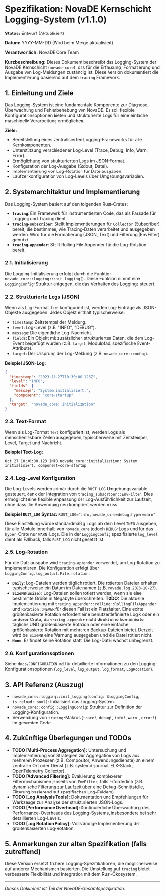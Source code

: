 # Spezifikation: NovaDE Kernschicht Logging-System (v1.1.0)

<!-- ANCHOR [NovaDE Developers <dev@novade.org>] Version 1.1.0 -->

**Status:** Entwurf (Aktualisiert)

**Datum:** YYYY-MM-DD (Wird beim Merge aktualisiert)

**Verantwortlich:** NovaDE Core Team

**Kurzbeschreibung:** Dieses Dokument beschreibt das Logging-System der NovaDE Kernschicht (`novade-core`), das für die Erfassung, Formatierung und Ausgabe von Log-Meldungen zuständig ist. Diese Version dokumentiert die Implementierung basierend auf dem `tracing` Framework.

## 1. Einleitung und Ziele

Das Logging-System ist eine fundamentale Komponente zur Diagnose, Überwachung und Fehlerbehebung von NovaDE. Es soll flexible Konfigurationsoptionen bieten und strukturierte Logs für eine einfache maschinelle Verarbeitung ermöglichen.

**Ziele:**

*   Bereitstellung eines zentralisierten Logging-Frameworks für alle Kernkomponenten.
*   Unterstützung verschiedener Log-Level (Trace, Debug, Info, Warn, Error).
*   Ermöglichung von strukturierten Logs im JSON-Format.
*   Konfiguration der Log-Ausgabe (Stdout, Datei).
*   Implementierung von Log-Rotation für Dateiausgaben.
*   Laufzeitkonfiguration von Log-Levels über Umgebungsvariablen.

## 2. Systemarchitektur und Implementierung

Das Logging-System basiert auf den folgenden Rust-Crates:

*   **`tracing`**: Ein Framework für instrumentierten Code, das als Fassade für Logging und Tracing dient.
*   **`tracing-subscriber`**: Stellt Implementierungen für `Collector` (Subscriber) bereit, die bestimmen, wie Tracing-Daten verarbeitet und ausgegeben werden. Wird für die Formatierung (JSON, Text) und Filterung (EnvFilter) genutzt.
*   **`tracing-appender`**: Stellt Rolling File Appender für die Log-Rotation bereit.

### 2.1. Initialisierung

Die Logging-Initialisierung erfolgt durch die Funktion `novade_core::logging::init_logging()`. Diese Funktion nimmt eine `LoggingConfig`-Struktur entgegen, die das Verhalten des Loggings steuert.

### 2.2. Strukturierte Logs (JSON)

Wenn als Log-Format `Json` konfiguriert ist, werden Log-Einträge als JSON-Objekte ausgegeben. Jedes Objekt enthält typischerweise:

*   `timestamp`: Zeitstempel der Meldung.
*   `level`: Log-Level (z.B. "INFO", "DEBUG").
*   `message`: Die eigentliche Log-Nachricht.
*   `fields`: Ein Objekt mit zusätzlichen strukturierten Daten, die dem Log-Event beigefügt wurden (z.B. `target`, Modulpfad, spezifische Event-Attribute).
*   `target`: Der Ursprung der Log-Meldung (z.B. `novade_core::config`).

**Beispiel JSON-Log:**
```json
{
  "timestamp": "2023-10-27T10:30:00.123Z",
  "level": "INFO",
  "fields": {
    "message": "System initialisiert.",
    "component": "core-startup"
  },
  "target": "novade_core::initialization"
}
```

### 2.3. Text-Format

Wenn als Log-Format `Text` konfiguriert ist, werden Logs als menschenlesbare Zeilen ausgegeben, typischerweise mit Zeitstempel, Level, Target und Nachricht.

**Beispiel Text-Log:**
```
Oct 27 10:30:00.123 INFO novade_core::initialization: System initialisiert. component=core-startup
```

### 2.4. Log-Level Konfiguration

Die Log-Levels werden primär durch die `RUST_LOG` Umgebungsvariable gesteuert, dank der Integration von `tracing_subscriber::EnvFilter`. Dies ermöglicht eine flexible Anpassung der Log-Ausführlichkeit zur Laufzeit, ohne dass die Anwendung neu kompiliert werden muss.

**Beispiel `RUST_LOG` Syntax:**
`RUST_LOG="info,novade_core=debug,hyper=warn"`

Diese Einstellung würde standardmäßig Logs ab dem Level `INFO` ausgeben, für alle Module innerhalb von `novade_core` jedoch `DEBUG`-Logs und für das `hyper`-Crate nur `WARN`-Logs. Die in der `LoggingConfig` spezifizierte `log_level` dient als Fallback, falls `RUST_LOG` nicht gesetzt ist.

### 2.5. Log-Rotation

Für die Dateiausgabe wird `tracing-appender` verwendet, um Log-Rotation zu implementieren. Die Konfiguration erfolgt über `LoggingConfig.log_output.File.rotation`.

*   **`Daily`**: Log-Dateien werden täglich rotiert. Die rotierten Dateien erhalten typischerweise ein Datum im Dateinamen (z.B. `novade.log.2023-10-27`).
*   **`SizeMB(usize)`**: <!-- ANCHOR [Log Rotation Policy] -->Log-Dateien sollen rotiert werden, wenn sie eine bestimmte Größe in Megabyte überschreiten. **TODO:** Die aktuelle Implementierung mit `tracing_appender::rolling::RollingFileAppender` und `Rotation::NEVER` für diesen Fall ist ein Platzhalter. Eine echte größenbasierte Rotation erfordert eine benutzerdefinierte Logik oder ein anderes Crate, da `tracing-appender` nicht direkt eine kombinierte tägliche UND größenbasierte Rotation oder eine einfache größenbasierte Rotation mit mehreren Backup-Dateien bietet. Derzeit wird bei `SizeMB` eine Warnung ausgegeben und die Datei rotiert nicht.
*   **`None`**: Es findet keine Rotation statt. Die Log-Datei wächst unbegrenzt.

### 2.6. Konfigurationsoptionen

Siehe `docs/CONFIGURATION.md` für detaillierte Informationen zu den Logging-Konfigurationsoptionen (`log_level`, `log_output`, `log_format`, `LogRotation`).

## 3. API Referenz (Auszug)

*   `novade_core::logging::init_logging(config: &LoggingConfig, is_reload: bool)`: Initialisiert das Logging-System.
*   `novade_core::config::LoggingConfig`: Struktur zur Definition der Logging-Konfiguration.
*   Verwendung von `tracing`-Makros (`trace!`, `debug!`, `info!`, `warn!`, `error!`) im gesamten Code.

## 4. Zukünftige Überlegungen und TODOs

*   **TODO [Multi-Process Aggregation]:** Untersuchung und Implementierung von Strategien zur Aggregation von Logs aus mehreren Prozessen (z.B. Compositor, Anwendungsdienste) an einem zentralen Ort oder Dienst (z.B. systemd-journal, ELK-Stack, OpenTelemetry Collector).
*   **TODO [Advanced Filtering]:** Evaluierung komplexerer Filtermechanismen jenseits von `EnvFilter`, falls erforderlich (z.B. dynamische Filterung zur Laufzeit über eine Debug-Schnittstelle, Filterung basierend auf spezifischen Log-Feldern).
*   **TODO [Log Analysis Tools]:** Dokumentation und Empfehlungen für Werkzeuge zur Analyse der strukturierten JSON-Logs.
*   **TODO [Performance Overhead]:** Kontinuierliche Überwachung des Performance-Overheads des Logging-Systems, insbesondere bei sehr detaillierten Log-Levels.
*   **TODO [Log Rotation Policy]:** Vollständige Implementierung der größenbasierten Log-Rotation.

## 5. Anmerkungen zur alten Spezifikation (falls zutreffend)

Diese Version ersetzt frühere Logging-Spezifikationen, die möglicherweise auf anderen Mechanismen basierten. Die Umstellung auf `tracing` bietet verbesserte Flexibilität und Integration mit dem Rust-Ökosystem.

---
*Dieses Dokument ist Teil der NovaDE-Gesamtspezifikation.*
<!-- ANCHOR_END -->
